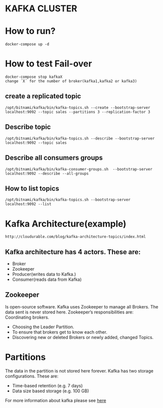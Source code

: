 # KAFKA CLUSTER

# How to run?
    docker-compose up -d

# How to test Fail-over
    docker-compose stop kafkaX
    change ´X´ for the number of broker(kafka1,kafka2 or kafka3)





## create a replicated topic
    /opt/bitnami/kafka/bin/kafka-topics.sh --create --bootstrap-server localhost:9092 --topic sales --partitions 3 --replication-factor 3

## Describe topic
    /opt/bitnami/kafka/bin/kafka-topics.sh --describe --bootstrap-server localhost:9092 --topic sales

## Describe all consumers groups
    /opt/bitnami/kafka/bin/kafka-consumer-groups.sh  --bootstrap-server localhost:9092 --describe --all-groups

## How to list topics
    /opt/bitnami/kafka/bin/kafka-topics.sh --bootstrap-server localhost:9092 --list

# Kafka Architecture(example)
    http://cloudurable.com/blog/kafka-architecture-topics/index.html

## Kafka architecture has 4 actors. These are:
* Broker
* Zookeeper
* Producer(writes data to Kafka.)
* Consumer(reads data from Kafka)

## Zookeeper 
Is open-source software. Kafka uses Zookeeper to manage all Brokers. The data sent is never stored here. Zookeeper’s responsibilities are:
Coordinating brokers.
* Choosing the Leader Partition.
* To ensure that brokers get to know each other.
* Discovering new or deleted Brokers or newly added, changed Topics.

# Partitions
The data in the partition is not stored here forever. Kafka has two storage configurations. 
These are:
* Time-based retention (e.g. 7 days)
* Data size based storage (e.g. 100 GB)

For more information about kafka please see [here](https://github.com/bitnami/bitnami-docker-kafka/blob/master/README.md)
